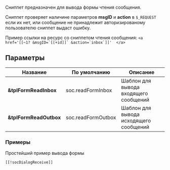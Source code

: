 Сниппет предназначен для вывода формы чтения сообщения.

Сниппет проверяет наличине параметров **msgID** и **action** в ``$_REQUEST`` если их нет, или сообщение не принадлежит авторизированому пользователю сниппет выдаст ошибку.

Пример ссылки на ресурс со сниппетом чтения сообщения: ```<a href='[[~1? &msgID=`[[+id]]` &action=`inbox`]]'  </a> ```

## Параметры ##
Название | По умолчанию | Описание
---|---|---
**&tplFormReadInbox** | soc.readFormInbox | Шаблон для вывода входящего сообщений
**&tplFormReadOutbox** | soc.readFormOutbox | Шаблон для вывода исходящего сообщений

### Примеры ###
Простейший пример вывода формы 
```
[[!socDialogReceive]]
```






